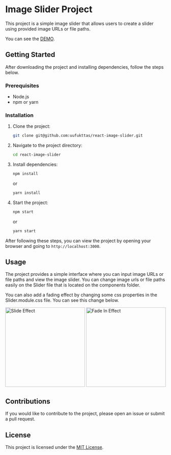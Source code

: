 # Image Slider Project

This project is a simple image slider that allows users to create a slider using provided image URLs or file paths.

You can see the [DEMO](uufukttas-image-slider.netlify.app).

## Getting Started

After downloading the project and installing dependencies, follow the steps below.

### Prerequisites

- Node.js
- npm or yarn

### Installation

1. Clone the project:

    ```bash
    git clone git@github.com:uufukttas/react-image-slider.git
    ```

2. Navigate to the project directory:

    ```bash
    cd react-image-slider
    ```

3. Install dependencies:

    ```bash
    npm install
    ```

    or

    ```bash
    yarn install
    ```

4. Start the project:

    ```bash
    npm start
    ```

    or

    ```bash
    yarn start
    ```

After following these steps, you can view the project by opening your browser and going to `http://localhost:3000`.

## Usage

The project provides a simple interface where you can input image URLs or file paths and view the image slider. You can change image urls or file paths easily on the Slider file that is located on the components folder.

You can also add a fading effect by changing some css properties in the Slider.module.css file. You can see this change below.

<div>
    <img src="../react-slider/public/assets/first.png" alt="Slide Effect" width="250" />
    <img src="../react-slider/public/assets/second.png" alt="Fade In Effect" width="250" />
</div>

## Contributions

If you would like to contribute to the project, please open an issue or submit a pull request.

## License

This project is licensed under the [MIT License](LICENSE).
